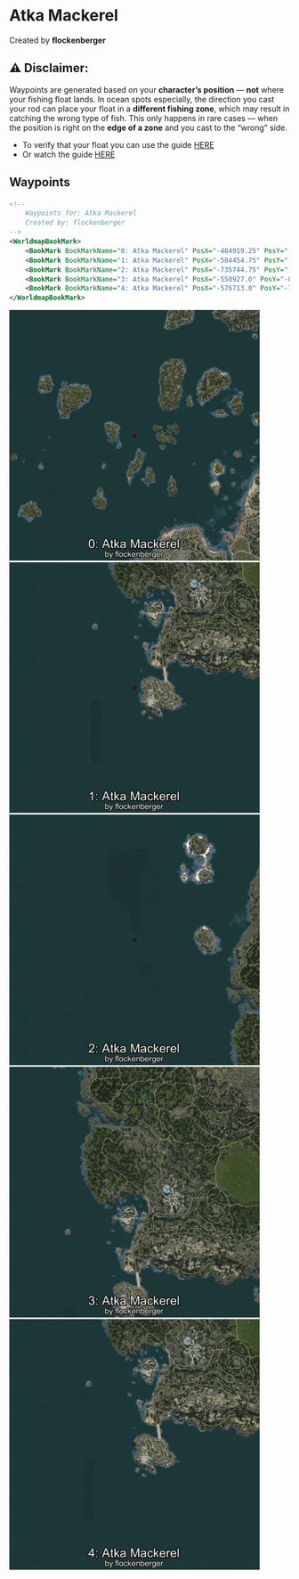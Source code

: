 # Atka Mackerel
Created by **flockenberger**

## ⚠️ Disclaimer:
Waypoints are generated based on your __**character’s position**__ — __not__ where your fishing float lands.
In ocean spots especially, the direction you cast your rod can place your float in a **different fishing zone**, which may result in catching the wrong type of fish.
This only happens in rare cases — when the position is right on the **edge of a zone** and you cast to the “wrong” side.

- To verify that your float you can use the guide [HERE](https://flockenberger.github.io/bdo-fish-position/)
- Or watch the guide [HERE](https://youtu.be/t-VXcRoNojk)

## Waypoints
```xml
<!--
    Waypoints for: Atka Mackerel
    Created by: flockenberger
-->
<WorldmapBookMark>
    <BookMark BookMarkName="0: Atka Mackerel" PosX="-484919.25" PosY="-7657.4" PosZ="151078.62" />
    <BookMark BookMarkName="1: Atka Mackerel" PosX="-584454.75" PosY="-7909.262" PosZ="-573086.4" />
    <BookMark BookMarkName="2: Atka Mackerel" PosX="-735744.75" PosY="-7896.6494" PosZ="-278330.56" />
    <BookMark BookMarkName="3: Atka Mackerel" PosX="-550927.0" PosY="-8150.0" PosZ="-448974.0" />
    <BookMark BookMarkName="4: Atka Mackerel" PosX="-576713.0" PosY="-7655.0" PosZ="-572388.0" />
</WorldmapBookMark>
```

<img src="./Atka Mackerel_0_Preview.webp" width="450"/> <img src="./Atka Mackerel_1_Preview.webp" width="450"/> <img src="./Atka Mackerel_2_Preview.webp" width="450"/> <img src="./Atka Mackerel_3_Preview.webp" width="450"/> <img src="./Atka Mackerel_4_Preview.webp" width="450"/> 